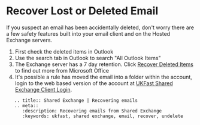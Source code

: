 # Recover Lost or Deleted Email

If you suspect an email has been accidentally deleted, don't worry there are a few safety features built into your email client and on the Hosted Exchange servers.

1. First check the deleted items in Outlook
2. Use the search tab in Outlook to search "All Outlook Items"
3. The Exchange server has a 7 day retention. Click [Recover Deleted Items](https://support.microsoft.com/en-gb/office/recover-deleted-items-in-outlook-for-windows-49e81f3c-c8f4-4426-a0b9-c0fd751d48ce) to find out more from Microsoft Office
4. It's possible a rule has moved the email into a folder within the account, login to the web based version of the account at [UKFast Shared Exchange Client Login](https://client.ukfastexchange.co.uk).

```eval_rst
   .. title:: Shared Exchange | Recovering emails
   .. meta::
      :description: Recovering emails from Shared Exchange
      :keywords: ukfast, shared exchange, email, recover, undelete
```
